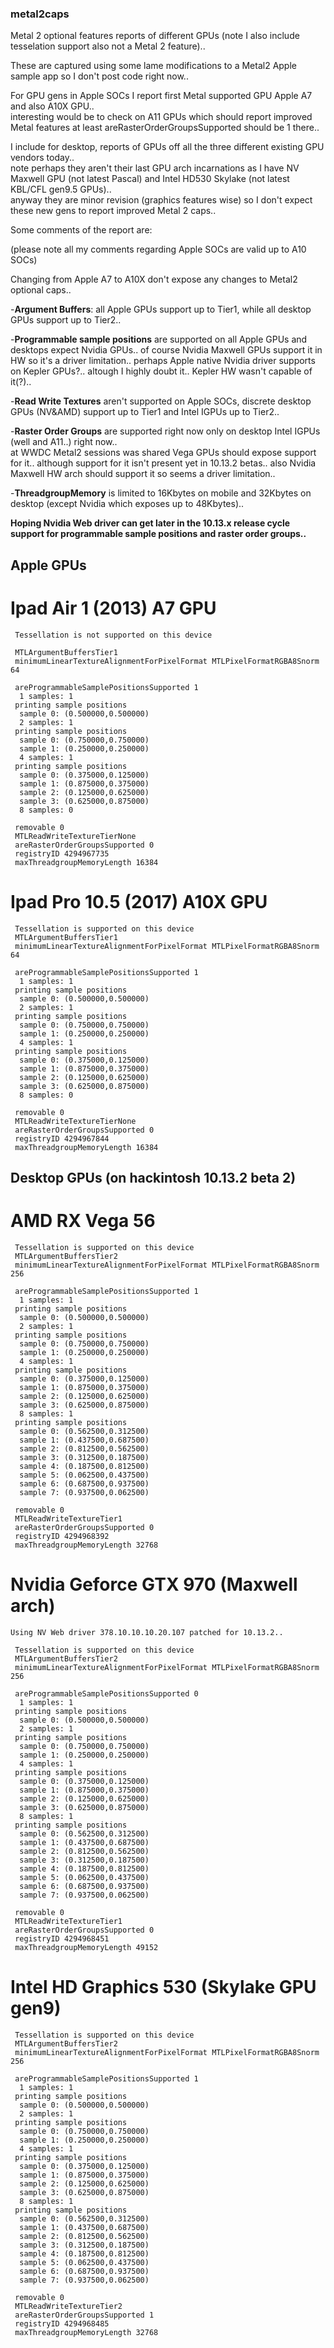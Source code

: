 ### metal2caps

Metal 2 optional features reports of different GPUs (note I also include tesselation support also not a Metal 2 feature)..

These are captured using some lame modifications to a Metal2 Apple sample app so I don't post code right now..

For GPU gens in Apple SOCs I report first Metal supported GPU Apple A7 and also A10X GPU..</br>
interesting would be to check on A11 GPUs which should report improved Metal features at least areRasterOrderGroupsSupported should be 1 there..

I include for desktop, reports of GPUs off all the three different existing GPU vendors today..</br>
note perhaps they aren't their last GPU arch incarnations as I have NV Maxwell GPU (not latest Pascal) and Intel HD530 Skylake (not latest KBL/CFL gen9.5 GPUs)..</br>
anyway they are minor revision (graphics features wise) so I don't expect these new gens to report improved Metal 2 caps..

Some comments of the report are:

(please note all my comments regarding Apple SOCs are valid up to A10 SOCs)

Changing from Apple A7 to A10X don't expose any changes to Metal2 optional caps..

-**Argument Buffers**: all Apple GPUs support up to Tier1, while all desktop GPUs support up to Tier2..</br>

-**Programmable sample positions** are supported on all Apple GPUs and desktops expect Nvidia GPUs.. of course Nvidia Maxwell GPUs support it in HW so it's a driver limitation.. perhaps Apple native Nvidia driver supports on Kepler GPUs?.. altough I highly doubt it.. Kepler HW wasn't capable of it(?)..</br>

-**Read Write Textures** aren't supported on Apple SOCs, discrete desktop GPUs (NV&AMD) support up to Tier1 and Intel IGPUs up to Tier2..</br>

-**Raster Order Groups** are supported right now only on desktop Intel IGPUs (well and A11..) right now..</br>
at WWDC Metal2 sessions was shared Vega GPUs should expose support for it.. although support for it isn't present yet in 10.13.2 betas.. 
also Nvidia Maxwell HW arch should support it so seems a driver limitation..</br>

-**ThreadgroupMemory** is limited to 16Kbytes on mobile and 32Kbytes on desktop (except Nvidia which exposes up to 48Kbytes)..

**Hoping Nvidia Web driver can get later in the 10.13.x release cycle support for programmable sample positions and raster order groups..**

## Apple GPUs

# Ipad Air 1 (2013) A7 GPU

```
 Tessellation is not supported on this device

 MTLArgumentBuffersTier1
 minimumLinearTextureAlignmentForPixelFormat MTLPixelFormatRGBA8Snorm 64
 
 areProgrammableSamplePositionsSupported 1
  1 samples: 1
 printing sample positions
  sample 0: (0.500000,0.500000)
  2 samples: 1
 printing sample positions
  sample 0: (0.750000,0.750000)
  sample 1: (0.250000,0.250000)
  4 samples: 1
 printing sample positions
  sample 0: (0.375000,0.125000)
  sample 1: (0.875000,0.375000)
  sample 2: (0.125000,0.625000)
  sample 3: (0.625000,0.875000)
  8 samples: 0
 
 removable 0
 MTLReadWriteTextureTierNone
 areRasterOrderGroupsSupported 0
 registryID 4294967735
 maxThreadgroupMemoryLength 16384
````

# Ipad Pro 10.5 (2017) A10X GPU

```
 Tessellation is supported on this device
 MTLArgumentBuffersTier1
 minimumLinearTextureAlignmentForPixelFormat MTLPixelFormatRGBA8Snorm 64
 
 areProgrammableSamplePositionsSupported 1
  1 samples: 1
 printing sample positions
  sample 0: (0.500000,0.500000)
  2 samples: 1
 printing sample positions
  sample 0: (0.750000,0.750000)
  sample 1: (0.250000,0.250000)
  4 samples: 1
 printing sample positions
  sample 0: (0.375000,0.125000)
  sample 1: (0.875000,0.375000)
  sample 2: (0.125000,0.625000)
  sample 3: (0.625000,0.875000)
  8 samples: 0
 
 removable 0
 MTLReadWriteTextureTierNone
 areRasterOrderGroupsSupported 0
 registryID 4294967844
 maxThreadgroupMemoryLength 16384
```  

## Desktop GPUs (on hackintosh 10.13.2 beta 2)


# AMD RX Vega 56

```
 Tessellation is supported on this device
 MTLArgumentBuffersTier2
 minimumLinearTextureAlignmentForPixelFormat MTLPixelFormatRGBA8Snorm 256
 
 areProgrammableSamplePositionsSupported 1
  1 samples: 1
 printing sample positions
  sample 0: (0.500000,0.500000)
  2 samples: 1
 printing sample positions
  sample 0: (0.750000,0.750000)
  sample 1: (0.250000,0.250000)
  4 samples: 1
 printing sample positions
  sample 0: (0.375000,0.125000)
  sample 1: (0.875000,0.375000)
  sample 2: (0.125000,0.625000)
  sample 3: (0.625000,0.875000)
  8 samples: 1
 printing sample positions
  sample 0: (0.562500,0.312500)
  sample 1: (0.437500,0.687500)
  sample 2: (0.812500,0.562500)
  sample 3: (0.312500,0.187500)
  sample 4: (0.187500,0.812500)
  sample 5: (0.062500,0.437500)
  sample 6: (0.687500,0.937500)
  sample 7: (0.937500,0.062500)
 
 removable 0
 MTLReadWriteTextureTier1
 areRasterOrderGroupsSupported 0
 registryID 4294968392
 maxThreadgroupMemoryLength 32768
```

# Nvidia Geforce GTX 970 (Maxwell arch) 

```
Using NV Web driver 378.10.10.10.20.107 patched for 10.13.2..

 Tessellation is supported on this device
 MTLArgumentBuffersTier2
 minimumLinearTextureAlignmentForPixelFormat MTLPixelFormatRGBA8Snorm 256
 
 areProgrammableSamplePositionsSupported 0
  1 samples: 1
 printing sample positions
  sample 0: (0.500000,0.500000)
  2 samples: 1
 printing sample positions
  sample 0: (0.750000,0.750000)
  sample 1: (0.250000,0.250000)
  4 samples: 1
 printing sample positions
  sample 0: (0.375000,0.125000)
  sample 1: (0.875000,0.375000)
  sample 2: (0.125000,0.625000)
  sample 3: (0.625000,0.875000)
  8 samples: 1
 printing sample positions
  sample 0: (0.562500,0.312500)
  sample 1: (0.437500,0.687500)
  sample 2: (0.812500,0.562500)
  sample 3: (0.312500,0.187500)
  sample 4: (0.187500,0.812500)
  sample 5: (0.062500,0.437500)
  sample 6: (0.687500,0.937500)
  sample 7: (0.937500,0.062500)
 
 removable 0
 MTLReadWriteTextureTier1
 areRasterOrderGroupsSupported 0
 registryID 4294968451
 maxThreadgroupMemoryLength 49152
```

# Intel HD Graphics 530 (Skylake GPU gen9)

```
 Tessellation is supported on this device
 MTLArgumentBuffersTier2
 minimumLinearTextureAlignmentForPixelFormat MTLPixelFormatRGBA8Snorm 256
 
 areProgrammableSamplePositionsSupported 1
  1 samples: 1
 printing sample positions
  sample 0: (0.500000,0.500000)
  2 samples: 1
 printing sample positions
  sample 0: (0.750000,0.750000)
  sample 1: (0.250000,0.250000)
  4 samples: 1
 printing sample positions
  sample 0: (0.375000,0.125000)
  sample 1: (0.875000,0.375000)
  sample 2: (0.125000,0.625000)
  sample 3: (0.625000,0.875000)
  8 samples: 1
 printing sample positions
  sample 0: (0.562500,0.312500)
  sample 1: (0.437500,0.687500)
  sample 2: (0.812500,0.562500)
  sample 3: (0.312500,0.187500)
  sample 4: (0.187500,0.812500)
  sample 5: (0.062500,0.437500)
  sample 6: (0.687500,0.937500)
  sample 7: (0.937500,0.062500)
  
 removable 0
 MTLReadWriteTextureTier2
 areRasterOrderGroupsSupported 1
 registryID 4294968485
 maxThreadgroupMemoryLength 32768
```
